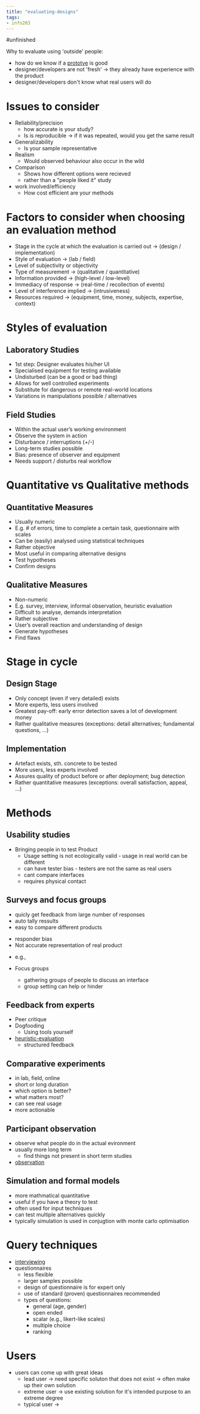```yaml
---
title: "evaluating-designs"
tags: 
- info203
---
```


#unfinished 

Why to evaluate using 'outside' people:
- how do we know if a [prototye](notes/prototyping.md) is good
- designer/developers are not 'fresh' -> they already have experience with the product
- designer/developers don't know what real users will do

# Issues to consider
- Reliability/precision
	- how accurate is your study?
	- Is is reproducible -> if it was repeated, would you get the same result
- Generalizability
	- Is your sample representative
- Realism
	- Would observed behaviour also occur in the wild
- Comparison
	- Shows how different options were recieved
	- rather than a "people liked it" study
- work involved/efficiency
	- How cost efficient are your methods

# Factors to consider when choosing an evaluation method
- Stage in the cycle at which the evaluation is carried out -> (design / implementation)
- Style of evaluation -> (lab / field)
- Level of subjectivity or objectivity
- Type of measurement -> (qualitative / quantitative)
- Information provided -> (high-level / low-level)
- Immediacy of response -> (real-time / recollection of events)
- Level of interference implied -> (intrusiveness)
- Resources required -> (equipment, time, money, subjects, expertise, context) 

# Styles of evaluation
## Laboratory Studies 
- 1st step: Designer evaluates his/her UI
- Specialised equipment for testing available
- Undisturbed (can be a good or bad thing) 
- Allows for well controlled experiments
- Substitute for dangerous or remote real-world locations
- Variations in manipulations possible / alternatives

## Field Studies
- Within the actual user’s working environment
- Observe the system in action
- Disturbance / interruptions (+/-)
- Long-term studies possible
- Bias: presence of observer and equipment
- Needs support / disturbs real workflow

# Quantitative vs Qualitative methods
## Quantitative Measures
- Usually numeric
- E.g. # of errors, time to complete a certain task, questionnaire with scales
- Can be (easily) analysed using statistical techniques
- Rather objective
- Most useful in comparing alternative designs
- Test hypotheses
- Confirm designs

## Qualitative Measures
- Non-numeric
- E.g. survey, interview, informal observation, heuristic evaluation
- Difficult to analyse, demands interpretation
- Rather subjective 
- User’s overall reaction and understanding of design
- Generate hypotheses
- Find flaws

# Stage in cycle
## Design Stage
- Only concept (even if very detailed) exists
- More experts, less users involved
- Greatest pay-off: early error detection saves a lot of development money
- Rather qualitative measures (exceptions: detail alternatives; fundamental questions, ...)

## Implementation
- Artefact exists, sth. concrete to be tested
- More users, less experts involved
- Assures quality of product before or after deployment; bug detection
- Rather quantitative measures (exceptions: overall satisfaction, appeal, ...)

# Methods
## Usability studies
- Bringing people in to test Product
	- Usage setting is not ecologically valid - usage in real world can be different
	- can have tester bias - testers are not the same as real users
	- cant compare interfaces
	- requires physical contact
## Surveys and focus groups
+ quicly get feedback from large number of responses
+ auto tally ressults
+ easy to compare different products
- responder bias
- Not accurate representation of real product
* e.g., [](https://i.imgur.com/midv8VU.png)

* Focus groups
	* gathering groups of people to discuss an interface
	* group setting can help or hinder
	
## Feedback from experts
- Peer critique
- Dogfooding
	- Using tools yourself
- [heuristic-evaluation](notes/heuristic-evaluation.md)
	- structured feedback

## Comparative experiments
- in lab, field, online
- short or long duration
- which option is better?
- what matters most?
- can see real usage
- more actionable

## Participant observation
- observe what people do in the actual evironment
- usually more long term
	- find things not present in short term studies
- [observation](notes/participant-observation.md)

## Simulation and formal models
- more mathmatical quantitative 
- useful if you have a theory to test
- often used for input techniques
- can test multiple alternatives quickly
- typically simulation is used in conjugtion with monte carlo optimisation

# Query techniques
- [interviewing](notes/interviewing.md)
- questionnaires
	- less flexible
	- larger samples possible
	- design of questionnaire is for expert only
	- use of standard (proven) questionnaires recommended
	- types of questions: 
		- general (age, gender)
		- open ended 
		- scalar (e.g., likert-like scales)
		- multiple choice
		- ranking

# Users
- users can come up with great ideas
	- lead user -> need specific soluton that does not exist -> often make up their own solution
	- extreme user -> use existing solution for it's intended purpose to an extreme degree 
	- typical user -> 
